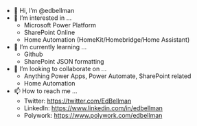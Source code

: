 - 👋 Hi, I’m @edbellman
- 👀 I’m interested in ...  
  - Microsoft Power Platform
  - SharePoint Online
  - Home Automation (HomeKit/Homebridge/Home Assistant)
- 🌱 I’m currently learning ...
  - Github
  - SharePoint JSON formatting
- 💞️ I’m looking to collaborate on ...
  - Anything Power Apps, Power Automate, SharePoint related
  - Home Automation
- 📫 How to reach me ...
  - Twitter: https://twitter.com/EdBellman
  - LinkedIn: https://www.linkedin.com/in/edbellman
  - Polywork: https://www.polywork.com/edbellman

<!---
edbellman/edbellman is a ✨ special ✨ repository because its `README.md` (this file) appears on your GitHub profile.
You can click the Preview link to take a look at your changes.
--->
